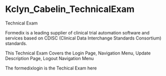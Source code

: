 # Kclyn_Cabelin_TechnicalExam
Technical Exam

Formedix is a leading supplier of clinical trial automation software and services based on CDISC (Clinical Data Interchange Standards Consortium) standards. 

This Technical Exam Covers the Login Page, Navigation Menu, Update Description Page, Logout Navigation Menu

The formedixlogin is the Techical Exam here

